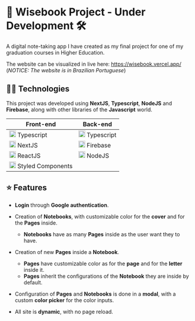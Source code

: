 # 📕 Wisebook Project - Under Development 🛠

A digital note-taking app I have created as my final project for one of my graduation courses in Higher Education. 

The website can be visualized in live here: https://wisebook.vercel.app/ (*NOTICE: The website is in Brazilian Portuguese*)

## 👩‍💻 Technologies

This project was developed using **NextJS**, **Typescript**, **NodeJS** and **Firebase**, along with other libraries of the **Javascript** world. 

| Front-end | Back-end |
|--|--|
|<img src="https://cdn.jsdelivr.net/gh/devicons/devicon@latest/icons/typescript/typescript-original.svg" width="18" /> Typescript|<img src="https://cdn.jsdelivr.net/gh/devicons/devicon@latest/icons/typescript/typescript-original.svg" width="18" /> Typescript|
|<img src="https://cdn.jsdelivr.net/gh/devicons/devicon@latest/icons/nextjs/nextjs-original.svg" width='18' /> NextJS |<img src='https://cdn.jsdelivr.net/gh/devicons/devicon/icons/firebase/firebase-plain.svg' width='18'> Firebase |
|<img src='https://cdn.jsdelivr.net/gh/devicons/devicon/icons/react/react-original.svg' width='18'> ReactJS |<img src="https://cdn.jsdelivr.net/gh/devicons/devicon@latest/icons/nodejs/nodejs-original.svg" width="18" /> NodeJS|
|<img src="https://emojicdn.elk.sh/💅?style=google" width="18" /> Styled Components||

## ⭐ Features

- **Login** through **Google authentication**.

- Creation of **Notebooks**, with customizable color for the **cover** and for the **Pages** inside.
    - **Notebooks** have as many **Pages** inside as the user want they to have.

- Creation of new **Pages** inside a **Notebook**.
  - **Pages** have customizable color as for the **page** and for the **letter** inside it.
  - **Pages** inherit the configurations of the **Notebook** they are inside by default. 
  
- Configuration of **Pages** and **Notebooks** is done in a **modal**, with a custom **color picker** for the color inputs.

- All site is **dynamic**, with no page reload.